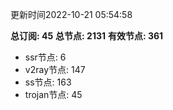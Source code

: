 更新时间2022-10-21 05:54:58

**总订阅: 45**
**总节点: 2131**
**有效节点: 361**
- ssr节点: 6
- v2ray节点: 147
- ss节点: 163
- trojan节点: 45
